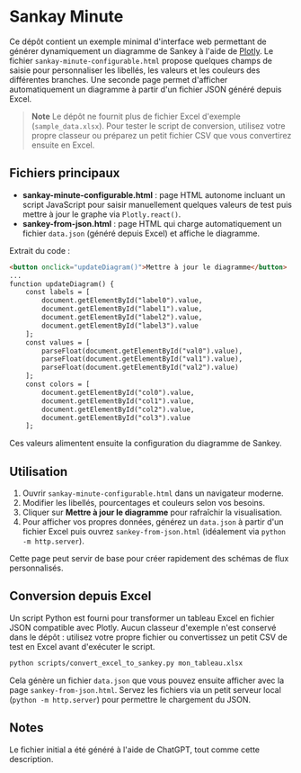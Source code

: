 # Sankay Minute

Ce dépôt contient un exemple minimal d'interface web permettant de générer dynamiquement un diagramme de Sankey à l'aide de [Plotly](https://plotly.com/javascript/sankey-diagrams/). Le fichier `sankay-minute-configurable.html` propose quelques champs de saisie pour personnaliser les libellés, les valeurs et les couleurs des différentes branches.  Une seconde page permet d'afficher automatiquement un diagramme à partir d'un fichier JSON généré depuis Excel.

> **Note**
> Le dépôt ne fournit plus de fichier Excel d'exemple (`sample_data.xlsx`).
> Pour tester le script de conversion, utilisez votre propre classeur ou préparez un petit fichier CSV que vous convertirez ensuite en Excel.

## Fichiers principaux

- **sankay-minute-configurable.html** : page HTML autonome incluant un script JavaScript pour saisir manuellement quelques valeurs de test puis mettre à jour le graphe via `Plotly.react()`.
- **sankey-from-json.html** : page HTML qui charge automatiquement un fichier `data.json` (généré depuis Excel) et affiche le diagramme.

Extrait du code :
```html
<button onclick="updateDiagram()">Mettre à jour le diagramme</button>
...
function updateDiagram() {
    const labels = [
        document.getElementById("label0").value,
        document.getElementById("label1").value,
        document.getElementById("label2").value,
        document.getElementById("label3").value
    ];
    const values = [
        parseFloat(document.getElementById("val0").value),
        parseFloat(document.getElementById("val1").value),
        parseFloat(document.getElementById("val2").value)
    ];
    const colors = [
        document.getElementById("col0").value,
        document.getElementById("col1").value,
        document.getElementById("col2").value,
        document.getElementById("col3").value
    ];
```

Ces valeurs alimentent ensuite la configuration du diagramme de Sankey.

## Utilisation

1. Ouvrir `sankay-minute-configurable.html` dans un navigateur moderne.
2. Modifier les libellés, pourcentages et couleurs selon vos besoins.
3. Cliquer sur **Mettre à jour le diagramme** pour rafraîchir la visualisation.
4. Pour afficher vos propres données, générez un `data.json` à partir d'un fichier Excel puis ouvrez `sankey-from-json.html` (idéalement via `python -m http.server`).

Cette page peut servir de base pour créer rapidement des schémas de flux personnalisés.

## Conversion depuis Excel

Un script Python est fourni pour transformer un tableau Excel en fichier JSON compatible avec Plotly. Aucun classeur d'exemple n'est conservé dans le dépôt : utilisez votre propre fichier ou convertissez un petit CSV de test en Excel avant d'exécuter le script.

```bash
python scripts/convert_excel_to_sankey.py mon_tableau.xlsx
```

Cela génère un fichier `data.json` que vous pouvez ensuite afficher avec la page `sankey-from-json.html`. Servez les fichiers via un petit serveur local (`python -m http.server`) pour permettre le chargement du JSON.

## Notes

Le fichier initial a été généré à l'aide de ChatGPT, tout comme cette description.
